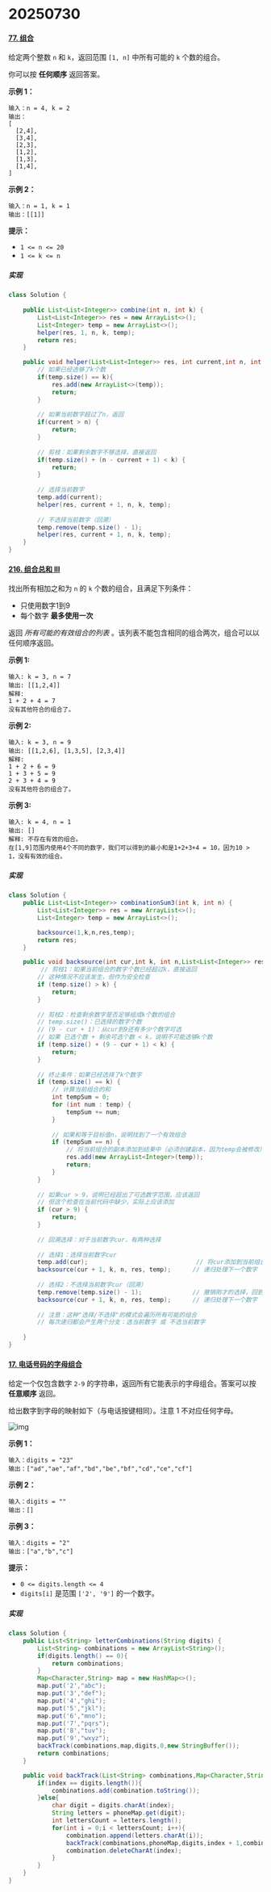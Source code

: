 # 20250730

#### [77. 组合](https://leetcode.cn/problems/combinations/)

给定两个整数 `n` 和 `k`，返回范围 `[1, n]` 中所有可能的 `k` 个数的组合。

你可以按 **任何顺序** 返回答案。

**示例 1：**

```
输入：n = 4, k = 2
输出：
[
  [2,4],
  [3,4],
  [2,3],
  [1,2],
  [1,3],
  [1,4],
]
```

**示例 2：**

```
输入：n = 1, k = 1
输出：[[1]]
```

 

**提示：**

- `1 <= n <= 20`
- `1 <= k <= n`

##### 实现

```java
class Solution {
     
    public List<List<Integer>> combine(int n, int k) {
        List<List<Integer>> res = new ArrayList<>();
        List<Integer> temp = new ArrayList<>();
        helper(res, 1, n, k, temp);
        return res;
    }

    public void helper(List<List<Integer>> res, int current,int n, int k,List<Integer> temp){
        // 如果已经选够了k个数
        if(temp.size() == k){
            res.add(new ArrayList<>(temp));
            return;
        }
        
        // 如果当前数字超过了n，返回
        if(current > n) {
            return;
        }
        
        // 剪枝：如果剩余数字不够选择，直接返回
        if(temp.size() + (n - current + 1) < k) {
            return;
        }
        
        // 选择当前数字
        temp.add(current);
        helper(res, current + 1, n, k, temp);
        
        // 不选择当前数字（回溯）
        temp.remove(temp.size() - 1);
        helper(res, current + 1, n, k, temp);
    }
}
```









#### [216. 组合总和 III](https://leetcode.cn/problems/combination-sum-iii/)

找出所有相加之和为 `n` 的 `k` 个数的组合，且满足下列条件：

- 只使用数字1到9
- 每个数字 **最多使用一次** 

返回 *所有可能的有效组合的列表* 。该列表不能包含相同的组合两次，组合可以以任何顺序返回。

 

**示例 1:**

```
输入: k = 3, n = 7
输出: [[1,2,4]]
解释:
1 + 2 + 4 = 7
没有其他符合的组合了。
```

**示例 2:**

```
输入: k = 3, n = 9
输出: [[1,2,6], [1,3,5], [2,3,4]]
解释:
1 + 2 + 6 = 9
1 + 3 + 5 = 9
2 + 3 + 4 = 9
没有其他符合的组合了。
```

**示例 3:**

```
输入: k = 4, n = 1
输出: []
解释: 不存在有效的组合。
在[1,9]范围内使用4个不同的数字，我们可以得到的最小和是1+2+3+4 = 10，因为10 > 1，没有有效的组合。
```

##### 实现

```java
class Solution {
    public List<List<Integer>> combinationSum3(int k, int n) {
        List<List<Integer>> res = new ArrayList<>();
        List<Integer> temp = new ArrayList<>();

        backsource(1,k,n,res,temp);
        return res;
    }

    public void backsource(int cur,int k, int n,List<List<Integer>> res , List<Integer> temp){
         // 剪枝1：如果当前组合的数字个数已经超过k，直接返回
        // 这种情况不应该发生，但作为安全检查
        if (temp.size() > k) {
            return;
        }
        
        // 剪枝2：检查剩余数字是否足够组成k个数的组合
        // temp.size()：已选择的数字个数
        // (9 - cur + 1)：从cur到9还有多少个数字可选
        // 如果 已选个数 + 剩余可选个数 < k，说明不可能选够k个数
        if (temp.size() + (9 - cur + 1) < k) {
            return;
        }
        
        // 终止条件：如果已经选择了k个数字
        if (temp.size() == k) {
            // 计算当前组合的和
            int tempSum = 0;
            for (int num : temp) {
                tempSum += num;
            }
            
            // 如果和等于目标值n，说明找到了一个有效组合
            if (tempSum == n) {
                // 将当前组合的副本添加到结果中（必须创建副本，因为temp会被修改）
                res.add(new ArrayList<Integer>(temp));
                return;
            }
        }
        
        // 如果cur > 9，说明已经超出了可选数字范围，应该返回
        // 但这个检查在当前代码中缺少，实际上应该添加
        if (cur > 9) {
            return;
        }
        
        // 回溯选择：对于当前数字cur，有两种选择
        
        // 选择1：选择当前数字cur
        temp.add(cur);                              // 将cur添加到当前组合中
        backsource(cur + 1, k, n, res, temp);      // 递归处理下一个数字
        
        // 选择2：不选择当前数字cur（回溯）
        temp.remove(temp.size() - 1);              // 撤销刚才的选择，回到之前的状态
        backsource(cur + 1, k, n, res, temp);      // 递归处理下一个数字
        
        // 注意：这种"选择/不选择"的模式会遍历所有可能的组合
        // 每次递归都会产生两个分支：选当前数字 或 不选当前数字
    
    }
}
```

#### [17. 电话号码的字母组合](https://leetcode.cn/problems/letter-combinations-of-a-phone-number/)

给定一个仅包含数字 `2-9` 的字符串，返回所有它能表示的字母组合。答案可以按 **任意顺序** 返回。

给出数字到字母的映射如下（与电话按键相同）。注意 1 不对应任何字母。

![img](https://pic.leetcode.cn/1752723054-mfIHZs-image.png)

 

**示例 1：**

```
输入：digits = "23"
输出：["ad","ae","af","bd","be","bf","cd","ce","cf"]
```

**示例 2：**

```
输入：digits = ""
输出：[]
```

**示例 3：**

```
输入：digits = "2"
输出：["a","b","c"]
```

 

**提示：**

- `0 <= digits.length <= 4`
- `digits[i]` 是范围 `['2', '9']` 的一个数字。

##### 实现

```java
class Solution {
    public List<String> letterCombinations(String digits) {
        List<String> combinations = new ArrayList<String>();
        if(digits.length() == 0){
            return combinations;
        }
        Map<Character,String> map = new HashMap<>();
        map.put('2',"abc");
        map.put('3',"def");
        map.put('4',"ghi");
        map.put('5',"jkl");
        map.put('6',"mno");
        map.put('7',"pqrs");
        map.put('8',"tuv");
        map.put('9',"wxyz");
        backTrack(combinations,map,digits,0,new StringBuffer());
        return combinations;
    }

    public void backTrack(List<String> combinations,Map<Character,String> phoneMap, String digits,int index,StringBuffer combination){
        if(index == digits.length()){
            combinations.add(combination.toString());
        }else{
            char digit = digits.charAt(index);
            String letters = phoneMap.get(digit);
            int lettersCount = letters.length();
            for(int i = 0;i < lettersCount; i++){
                combination.append(letters.charAt(i));
                backTrack(combinations,phoneMap,digits,index + 1,combination);
                combination.deleteCharAt(index);
            }
        }
    }
}
```

